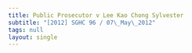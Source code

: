 ```yaml
---
title: Public Prosecutor v Lee Kao Chong Sylvester
subtitle: "[2012] SGHC 96 / 07\_May\_2012"
tags: null
layout: single
---
```


